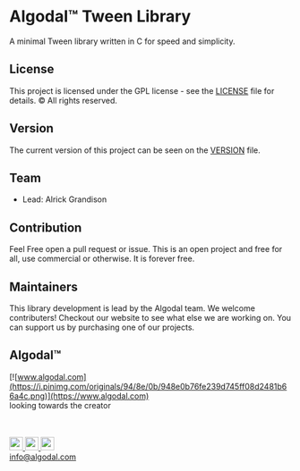 # Algodal™ Tween Library
A minimal Tween library written in C for speed and simplicity.

## License
This project is licensed under the GPL license - see the [LICENSE](LICENSE) file for details.
© All rights reserved.

## Version
The current version of this project can be seen on the [VERSION](VERSION.md) file.

## Team
* Lead:		Alrick Grandison

## Contribution

Feel Free open a pull request or issue. This is an open project and free for all, use commercial or otherwise.
It is forever free.

## Maintainers

This library development is lead by the Algodal team. We welcome contributers! Checkout our website to see what else we are working on. You can support us by purchasing one of our projects.

## Algodal™
[![www.algodal.com](https://i.pinimg.com/originals/94/8e/0b/948e0b76fe239d745ff08d2481b66a4c.png)](https://www.algodal.com)
<br/>
looking towards the creator
<br/><br/><br/>

<a href="https://www.facebook.com/algodalinnovations/"> <img src="https://i.pinimg.com/originals/27/8c/b4/278cb4f35386c4ce87bbc30504c55225.png" width="24" height="24"> </a>
<a href="http://projects-algodal.blogspot.com/"> <img src="https://i.pinimg.com/originals/a2/17/81/a217812576868675ff43d236a84cdde1.png" width="24" height="24"> </a>
<a href="https://github.com/Rickodesea"> <img src="https://i.pinimg.com/originals/d3/b7/39/d3b7395399c3cf77213ed21db8dad572.png" width="24" height="24"> </a>
<br/>
info@algodal.com
<br/><br/>
